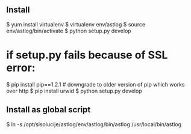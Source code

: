 Install
-------

$ yum install virtualenv
$ virtualenv env/astlog
$ source env/astlog/bin/activate
$ python setup.py develop

# if setup.py fails because of SSL error:
$ pip install pip==1.2.1      # downgrade to older version of pip which works over http
$ pip install urwid
$ python setup.py develop


Install as global script
------------------------
$ ln -s /opt/slsolucije/astlog/env/astlog/bin/astlog /usr/local/bin/astlog
